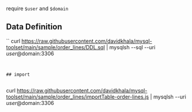 
require `$user` and `$domain`
## Data Definition
``
curl https://raw.githubusercontent.com/davidkhala/mysql-toolset/main/sample/order_lines/DDL.sql | mysqlsh --sql --uri $user@$domain:3306
```


## import


```
curl https://raw.githubusercontent.com/davidkhala/mysql-toolset/main/sample/order_lines/importTable-order-lines.js | mysqlsh --uri $user@$domain:3306 
```
